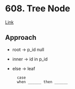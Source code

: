 # 608. Tree Node

[Link]()

## Approach 

- root -> p_id null
- inner -> id in p_id
- else -> leaf

        case
        when ______ then ______
